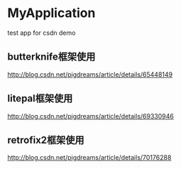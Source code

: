 # MyApplication
test app for csdn demo

## butterknife框架使用
http://blog.csdn.net/pigdreams/article/details/65448149

## litepal框架使用
http://blog.csdn.net/pigdreams/article/details/69330946

## retrofix2框架使用
http://blog.csdn.net/pigdreams/article/details/70176288
